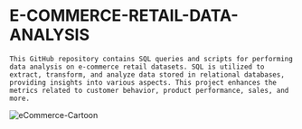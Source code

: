 #                 E-COMMERCE-RETAIL-DATA-ANALYSIS
    This GitHub repository contains SQL queries and scripts for performing data analysis on e-commerce retail datasets. SQL is utilized to extract, transform, and analyze data stored in relational databases, providing insights into various aspects. This project enhances the metrics related to customer behavior, product performance, sales, and more.
    
![eCommerce-Cartoon](https://github.com/SLJyothi/E-COMMERCE-RETAIL-DATA-ANALYSIS/assets/164232591/d66f7760-f646-4f1e-addd-6c81a6ca4b76=250x250)

